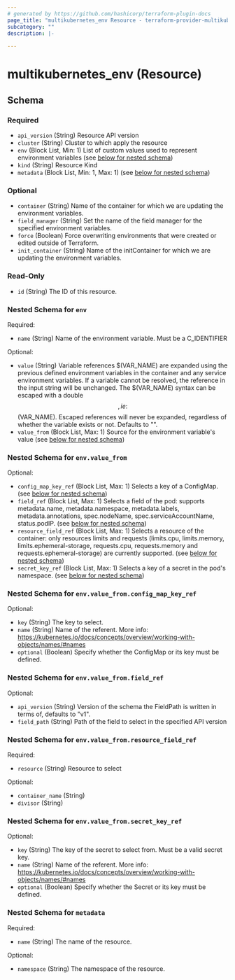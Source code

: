 ```yaml
---
# generated by https://github.com/hashicorp/terraform-plugin-docs
page_title: "multikubernetes_env Resource - terraform-provider-multikubernetes"
subcategory: ""
description: |-
  
---
```


# multikubernetes_env (Resource)





<!-- schema generated by tfplugindocs -->
## Schema

### Required

- `api_version` (String) Resource API version
- `cluster` (String) Cluster to which apply the resource
- `env` (Block List, Min: 1) List of custom values used to represent environment variables (see [below for nested schema](#nestedblock--env))
- `kind` (String) Resource Kind
- `metadata` (Block List, Min: 1, Max: 1) (see [below for nested schema](#nestedblock--metadata))

### Optional

- `container` (String) Name of the container for which we are updating the environment variables.
- `field_manager` (String) Set the name of the field manager for the specified environment variables.
- `force` (Boolean) Force overwriting environments that were created or edited outside of Terraform.
- `init_container` (String) Name of the initContainer for which we are updating the environment variables.

### Read-Only

- `id` (String) The ID of this resource.

<a id="nestedblock--env"></a>
### Nested Schema for `env`

Required:

- `name` (String) Name of the environment variable. Must be a C_IDENTIFIER

Optional:

- `value` (String) Variable references $(VAR_NAME) are expanded using the previous defined environment variables in the container and any service environment variables. If a variable cannot be resolved, the reference in the input string will be unchanged. The $(VAR_NAME) syntax can be escaped with a double $$, ie: $$(VAR_NAME). Escaped references will never be expanded, regardless of whether the variable exists or not. Defaults to "".
- `value_from` (Block List, Max: 1) Source for the environment variable's value (see [below for nested schema](#nestedblock--env--value_from))

<a id="nestedblock--env--value_from"></a>
### Nested Schema for `env.value_from`

Optional:

- `config_map_key_ref` (Block List, Max: 1) Selects a key of a ConfigMap. (see [below for nested schema](#nestedblock--env--value_from--config_map_key_ref))
- `field_ref` (Block List, Max: 1) Selects a field of the pod: supports metadata.name, metadata.namespace, metadata.labels, metadata.annotations, spec.nodeName, spec.serviceAccountName, status.podIP. (see [below for nested schema](#nestedblock--env--value_from--field_ref))
- `resource_field_ref` (Block List, Max: 1) Selects a resource of the container: only resources limits and requests (limits.cpu, limits.memory, limits.ephemeral-storage, requests.cpu, requests.memory and requests.ephemeral-storage) are currently supported. (see [below for nested schema](#nestedblock--env--value_from--resource_field_ref))
- `secret_key_ref` (Block List, Max: 1) Selects a key of a secret in the pod's namespace. (see [below for nested schema](#nestedblock--env--value_from--secret_key_ref))

<a id="nestedblock--env--value_from--config_map_key_ref"></a>
### Nested Schema for `env.value_from.config_map_key_ref`

Optional:

- `key` (String) The key to select.
- `name` (String) Name of the referent. More info: https://kubernetes.io/docs/concepts/overview/working-with-objects/names/#names
- `optional` (Boolean) Specify whether the ConfigMap or its key must be defined.


<a id="nestedblock--env--value_from--field_ref"></a>
### Nested Schema for `env.value_from.field_ref`

Optional:

- `api_version` (String) Version of the schema the FieldPath is written in terms of, defaults to "v1".
- `field_path` (String) Path of the field to select in the specified API version


<a id="nestedblock--env--value_from--resource_field_ref"></a>
### Nested Schema for `env.value_from.resource_field_ref`

Required:

- `resource` (String) Resource to select

Optional:

- `container_name` (String)
- `divisor` (String)


<a id="nestedblock--env--value_from--secret_key_ref"></a>
### Nested Schema for `env.value_from.secret_key_ref`

Optional:

- `key` (String) The key of the secret to select from. Must be a valid secret key.
- `name` (String) Name of the referent. More info: https://kubernetes.io/docs/concepts/overview/working-with-objects/names/#names
- `optional` (Boolean) Specify whether the Secret or its key must be defined.




<a id="nestedblock--metadata"></a>
### Nested Schema for `metadata`

Required:

- `name` (String) The name of the resource.

Optional:

- `namespace` (String) The namespace of the resource.

